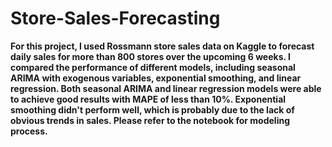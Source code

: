 # Store-Sales-Forecasting
**For this project, I used Rossmann store sales data on Kaggle to forecast daily sales for more than 800 stores over the upcoming 6 weeks. I compared the performance of different models, including seasonal ARIMA with exogenous variables, exponential smoothing, and linear regression. Both seasonal ARIMA and linear regression models were able to achieve good results with MAPE of less than 10%. Exponential smoothing didn't perform well, which is probably due to the lack of obvious trends in sales. Please refer to the notebook for modeling process.**
